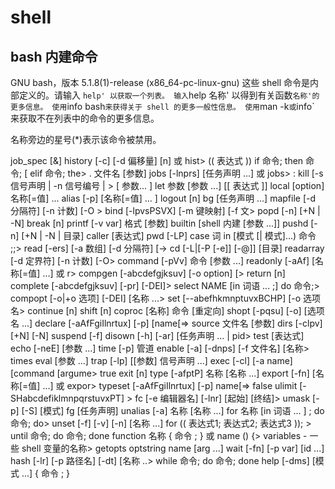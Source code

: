 # shell

## bash 内建命令

GNU bash，版本 5.1.8(1)-release (x86_64-pc-linux-gnu)
这些 shell 命令是内部定义的。请输入 `help' 以获取一个列表。
输入`help 名称' 以得到有关函数`名称'的更多信息。
使用`info bash`来获得关于 shell 的更多一般性信息。
使用`man -k` 或 `info` 来获取不在列表中的命令的更多信息。

名称旁边的星号(*)表示该命令被禁用。

 job_spec [&]                            history [-c] [-d 偏移量] [n] 或 hist>
 (( 表达式 ))                            if 命令; then 命令; [ elif 命令; the>
 . 文件名 [参数]                         jobs [-lnprs] [任务声明 ...] 或 jobs>
 :                                       kill [-s 信号声明 | -n 信号编号 | >
 [ 参数... ]                             let 参数 [参数 ...]
 [[ 表达式 ]]                            local [option] 名称[=值] ...
 alias [-p] [名称[=值] ... ]             logout [n]
 bg [任务声明 ...]                       mapfile [-d 分隔符] [-n 计数] [-O >
 bind [-lpvsPSVX] [-m 键映射] [-f 文>   popd [-n] [+N | -N]
 break [n]                               printf [-v var] 格式 [参数]
 builtin [shell 内建 [参数 ...]]         pushd [-n] [+N | -N | 目录]
 caller [表达式]                         pwd [-LP]
 case 词 in [模式 [| 模式]...) 命令 ;;>  read [-ers] [-a 数组] [-d 分隔符] [->
 cd [-L|[-P [-e]] [-@]] [目录]           readarray [-d 定界符] [-n 计数] [-O>
 command [-pVv] 命令 [参数 ...]          readonly [-aAf] [名称[=值] ...] 或 r>
 compgen [-abcdefgjksuv] [-o option] [>  return [n]
 complete [-abcdefgjksuv] [-pr] [-DEI]>  select NAME [in 词语 ... ;] do 命令;>
 compopt [-o|+o 选项] [-DEI] [名称 ...>  set [--abefhkmnptuvxBCHP] [-o 选项名>
 continue [n]                            shift [n]
 coproc [名称] 命令 [重定向]             shopt [-pqsu] [-o] [选项名 ...]
 declare [-aAfFgiIlnrtux] [-p] [name[=>  source 文件名 [参数]
 dirs [-clpv] [+N] [-N]                  suspend [-f]
 disown [-h] [-ar] [任务声明 ... | pid>  test [表达式]
 echo [-neE] [参数 ...]                  time [-p] 管道
 enable [-a] [-dnps] [-f 文件名] [名称>  times
 eval [参数 ...]                         trap [-lp] [[参数] 信号声明 ...]
 exec [-cl] [-a name] [command [argume>  true
 exit [n]                                type [-afptP] 名称 [名称 ...]
 export [-fn] [名称[=值] ...] 或 expor>  typeset [-aAfFgiIlnrtux] [-p] name[=>
 false                                   ulimit [-SHabcdefiklmnpqrstuvxPT] >
 fc [-e 编辑器名] [-lnr] [起始] [终结]>  umask [-p] [-S] [模式]
 fg [任务声明]                           unalias [-a] 名称 [名称 ...]
 for 名称 [in 词语 ... ] ; do 命令; do>  unset [-f] [-v] [-n] [名称 ...]
 for (( 表达式1; 表达式2; 表达式3 )); >  until 命令; do 命令; done
 function 名称 { 命令 ; } 或 name () {>  variables - 一些 shell 变量的名称>
 getopts optstring name [arg ...]        wait [-fn] [-p var] [id ...]
 hash [-lr] [-p 路径名] [-dt] [名称 ..>  while 命令; do 命令; done
 help [-dms] [模式 ...]                  { 命令 ; }
